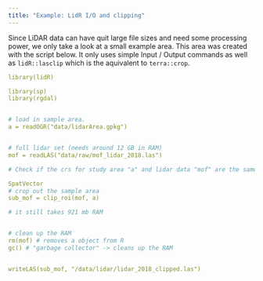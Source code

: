 ```yaml
---
title: "Example: LidR I/O and clipping"
---
```



Since LiDAR data can have quit large file sizes and need some processing power,
we only take a look at a small example area. This area was created with the script below.
It only uses simple Input / Output commands as well as `lidR::lasclip` which is the aquivalent to `terra::crop`.


```yaml
library(lidR)

library(sp)
library(rgdal)


# load in sample area. 
a = readOGR("data/lidarArea.gpkg")


# full lidar set (needs around 12 GB in RAM)
mof = readLAS("data/raw/mof_lidar_2018.las")

# Check if the crs for study area "a" and lidar data "mof" are the same. If not, project "a" to the lidar "mof" crs. 

SpatVector
# crop out the sample area
sub_mof = clip_roi(mof, a)

# it still takes 921 mb RAM


# clean up the RAM
rm(mof) # removes a object from R
gc() # "garbage collector" -> cleans up the RAM


writeLAS(sub_mof, "/data/lidar/lidar_2018_clipped.las")

```

